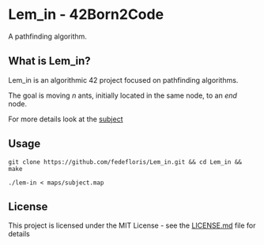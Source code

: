 # Lem_in - 42Born2Code
A pathfinding algorithm.

## What is Lem_in?
Lem_in is an algorithmic 42 project focused on pathfinding algorithms.

The goal is moving *n* ants, initially located in the same node, to an *end* node.

For more details look at the [subject](subject.pdf)

## Usage
```console
git clone https://github.com/fedefloris/Lem_in.git && cd Lem_in && make
```
```console
./lem-in < maps/subject.map
```
## License
This project is licensed under the MIT License - see the [LICENSE.md](LICENSE) file for details
